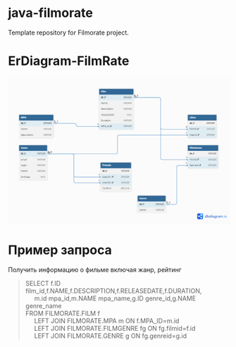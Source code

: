 # java-filmorate
Template repository for Filmorate project.

# ErDiagram-FilmRate

![Screenshot of a comment on a GitHub issue showing an image, added in the Markdown, of an Octocat smiling and raising a tentacle.](FilmRate_ErDiagrama.png)

# Пример запроса 
Получить информацию о фильме включая жанр,  рейтинг
>SELECT f.ID film_id,f.NAME,f.DESCRIPTION,f.RELEASEDATE,f.DURATION, <br> 
&nbsp;&nbsp;&nbsp;&nbsp;       m.id mpa_id,m.NAME mpa_name,g.ID genre_id,g.NAME genre_name <br> 
FROM FILMORATE.FILM f  <br> 
&nbsp;&nbsp;&nbsp;&nbsp;    LEFT JOIN FILMORATE.МРА m ON f.MPA_ID=m.id  <br> 
&nbsp;&nbsp;&nbsp;&nbsp;    LEFT JOIN FILMORATE.FILMGENRE fg ON fg.filmid=f.id <br> 
&nbsp;&nbsp;&nbsp;&nbsp;   LEFT JOIN FILMORATE.GENRE g ON fg.genreid=g.id


